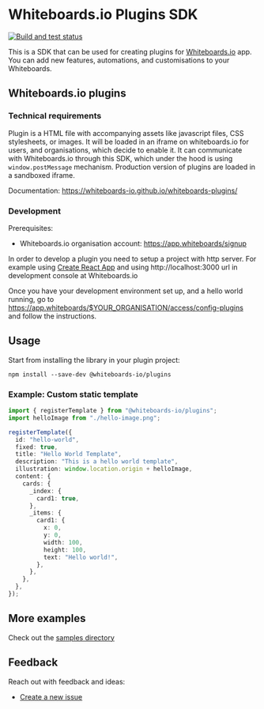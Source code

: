 # Whiteboards.io Plugins SDK

[![Build and test status](https://github.com/Whiteboards-io/whiteboards-plugins/workflows/Lint%20and%20test/badge.svg)](https://github.com/Whiteboards-io/whiteboards-plugins/actions?query=workflow%3A%22Build+and+test%22)

This is a SDK that can be used for creating plugins for [Whiteboards.io](https://whiteboards.io) app. You can add new features, automations, and customisations to your Whiteboards.

## Whiteboards.io plugins

### Technical requirements

Plugin is a HTML file with accompanying assets like javascript files, CSS stylesheets, or images. It will be loaded in an iframe on whiteboards.io for users, and organisations, which decide to enable it.
It can communicate with Whiteboards.io through this SDK, which under the hood is using `window.postMessage` mechanism.
Production version of plugins are loaded in a sandboxed iframe.

Documentation: https://whiteboards-io.github.io/whiteboards-plugins/

### Development

Prerequisites:

- Whiteboards.io organisation account: https://app.whiteboards/signup

In order to develop a plugin you need to setup a project with http server.
For example using [Create React App](https://create-react-app.dev/docs/getting-started) and using http://localhost:3000 url in development console at Whiteboards.io

Once you have your development environment set up, and a hello world running, go to https://app.whiteboards/$YOUR_ORGANISATION/access/config-plugins and follow the instructions.

## Usage

Start from installing the library in your plugin project:

```
npm install --save-dev @whiteboards-io/plugins
```

### Example: Custom static template

```typescript
import { registerTemplate } from "@whiteboards-io/plugins";
import helloImage from "./hello-image.png";

registerTemplate({
  id: "hello-world",
  fixed: true,
  title: "Hello World Template",
  description: "This is a hello world template",
  illustration: window.location.origin + helloImage,
  content: {
    cards: {
      _index: {
        card1: true,
      },
      _items: {
        card1: {
          x: 0,
          y: 0,
          width: 100,
          height: 100,
          text: "Hello world!",
        },
      },
    },
  },
});
```

## More examples

Check out the [samples directory](sample-plugins/README.md)

## Feedback

Reach out with feedback and ideas:

- [Create a new issue](https://github.com/Whiteboards-io/whiteboards-plugins/issues)
